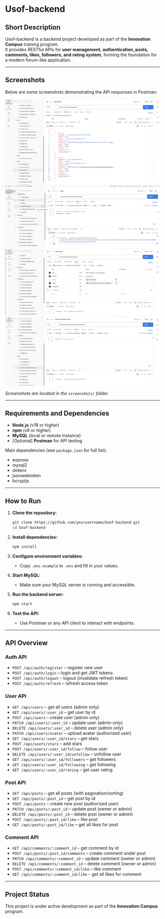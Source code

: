 # Usof-backend

## Short Description

Usof-backend is a backend project developed as part of the **Innovation Campus** training program.  
It provides RESTful APIs for **user management, authentication, posts, comments, likes, followers, and rating system**, forming the foundation for a modern forum-like application.

---

## Screenshots

Below are some screenshots demonstrating the API responses in Postman:

![User List API](screenshots/user-list.png)  
![Authentication API](screenshots/auth-api.png)  
![Post Creation API](screenshots/post-create.png)  
![Comment API](screenshots/comment-api.png)  

*Screenshots are located in the `screenshots/` folder.*

---

## Requirements and Dependencies

- **Node.js** (v18 or higher)  
- **npm** (v9 or higher)  
- **MySQL** (local or remote instance)  
- [Optional] **Postman** for API testing  

Main dependencies (see `package.json` for full list):  
- express  
- mysql2  
- dotenv  
- jsonwebtoken  
- bcryptjs  

---

## How to Run

1. **Clone the repository:**
   ```bash
   git clone https://github.com/yourusername/Usof-backend.git
   cd Usof-backend
   ```

2. **Install dependencies:**
   ```bash
   npm install
   ```

3. **Configure environment variables:**
   - Copy `.env.example` to `.env` and fill in your values.

4. **Start MySQL:**
   - Make sure your MySQL server is running and accessible.

5. **Run the backend server:**
   ```bash
   npm start
   ```

6. **Test the API:**
   - Use Postman or any API client to interact with endpoints.

---

## API Overview

### Auth API
- `POST /api/auth/register` – register new user
- `POST /api/auth/login` – login and get JWT tokens
- `POST /api/auth/logout` – logout (invalidate refresh token)
- `POST /api/auth/refresh` – refresh access token

### User API
- `GET /api/users` – get all users (admin only)
- `GET /api/users/:user_id` – get user by id
- `POST /api/users` – create user (admin only)
- `PATCH /api/users/:user_id` – update user (admin only)
- `DELETE /api/users/:user_id` – delete user (admin only)
- `PATCH /api/users/avatar` – upload avatar (authorized user)
- `GET /api/users/:user_id/stars` – get stars
- `POST /api/users/stars` – add stars
- `POST /api/users/:user_id/follow` – follow user
- `DELETE /api/users/:user_id/unfollow` – unfollow user
- `GET /api/users/:user_id/followers` – get followers
- `GET /api/users/:user_id/following` – get following
- `GET /api/users/:user_id/rating` – get user rating

### Post API
- `GET /api/posts` – get all posts (with pagination/sorting)
- `GET /api/posts/:post_id` – get post by id
- `POST /api/posts` – create new post (authorized user)
- `PATCH /api/posts/:post_id` – update post (owner or admin)
- `DELETE /api/posts/:post_id` – delete post (owner or admin)
- `POST /api/posts/:post_id/like` – like post
- `GET /api/posts/:post_id/like` – get all likes for post

### Comment API
- `GET /api/comments/:comment_id` – get comment by id
- `POST /api/posts/:post_id/comments` – create comment under post
- `PATCH /api/comments/:comment_id` – update comment (owner or admin)
- `DELETE /api/comments/:comment_id` – delete comment (owner or admin)
- `POST /api/comments/:comment_id/like` – like comment
- `GET /api/comments/:comment_id/like` – get all likes for comment

---

## Project Status

This project is under active development as part of the **Innovation Campus** program.
